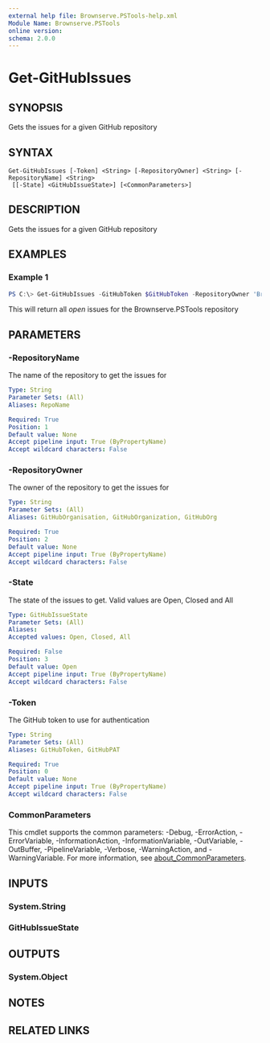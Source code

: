 ```yaml
---
external help file: Brownserve.PSTools-help.xml
Module Name: Brownserve.PSTools
online version:
schema: 2.0.0
---
```


# Get-GitHubIssues

## SYNOPSIS
Gets the issues for a given GitHub repository

## SYNTAX

```
Get-GitHubIssues [-Token] <String> [-RepositoryOwner] <String> [-RepositoryName] <String>
 [[-State] <GitHubIssueState>] [<CommonParameters>]
```

## DESCRIPTION
Gets the issues for a given GitHub repository

## EXAMPLES

### Example 1
```powershell
PS C:\> Get-GitHubIssues -GitHubToken $GitHubToken -RepositoryOwner 'Brownserve-UK' -RepositoryName 'Brownserve.PSTools'
```

This will return all _open_ issues for the Brownserve.PSTools repository

## PARAMETERS

### -RepositoryName
The name of the repository to get the issues for

```yaml
Type: String
Parameter Sets: (All)
Aliases: RepoName

Required: True
Position: 1
Default value: None
Accept pipeline input: True (ByPropertyName)
Accept wildcard characters: False
```

### -RepositoryOwner
The owner of the repository to get the issues for

```yaml
Type: String
Parameter Sets: (All)
Aliases: GitHubOrganisation, GitHubOrganization, GitHubOrg

Required: True
Position: 2
Default value: None
Accept pipeline input: True (ByPropertyName)
Accept wildcard characters: False
```

### -State
The state of the issues to get. Valid values are Open, Closed and All

```yaml
Type: GitHubIssueState
Parameter Sets: (All)
Aliases:
Accepted values: Open, Closed, All

Required: False
Position: 3
Default value: Open
Accept pipeline input: True (ByPropertyName)
Accept wildcard characters: False
```

### -Token
The GitHub token to use for authentication

```yaml
Type: String
Parameter Sets: (All)
Aliases: GitHubToken, GitHubPAT

Required: True
Position: 0
Default value: None
Accept pipeline input: True (ByPropertyName)
Accept wildcard characters: False
```

### CommonParameters
This cmdlet supports the common parameters: -Debug, -ErrorAction, -ErrorVariable, -InformationAction, -InformationVariable, -OutVariable, -OutBuffer, -PipelineVariable, -Verbose, -WarningAction, and -WarningVariable. For more information, see [about_CommonParameters](http://go.microsoft.com/fwlink/?LinkID=113216).

## INPUTS

### System.String
### GitHubIssueState
## OUTPUTS

### System.Object
## NOTES

## RELATED LINKS
